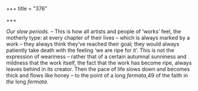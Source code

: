 +++
title = "376"

+++

*Our slow periods.* – This is how all artists and people of ‘works’ feel, the motherly type: at every chapter of their lives – which is always marked by a work – they always think they’ve reached their goal; they would always patiently take death with the feeling ‘we are ripe for it’. This is not the expression of weariness – rather that of a certain autumnal sunniness and mildness that the work itself, the fact that the work has become ripe, always leaves behind in its creator. Then the pace of life slows down and becomes thick and flows like honey – to the point of a long *fermata*,49 of the faith in *the* long *fermata.*


